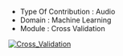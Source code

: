 * Type Of Contribution : Audio
* Domain : Machine Learning
* Module : Cross Validation

[![Cross_Validation](https://github.com/Arjun2905/winter-of-contributing/blob/Machine_Learning/Machine_Learning/Feature_Engineering_and_Performance_Metrices/Assets/CrossValidation.png)](https://drive.google.com/file/d/1VgV8cWoirvS6cDHx-GMQhFoRx8NUTz6L/view?usp=sharing "Cross Validation")
